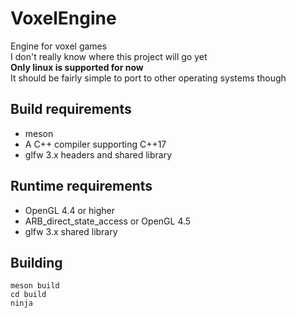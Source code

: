 # VoxelEngine
Engine for voxel games\
I don't really know where this project will go yet\
**Only linux is supported for now**\
It should be fairly simple to port to other operating systems though

## Build requirements
- meson
- A C++ compiler supporting C++17
- glfw 3.x headers and shared library

## Runtime requirements
- OpenGL 4.4 or higher
- ARB_direct_state_access or OpenGL 4.5
- glfw 3.x shared library

## Building
```
meson build
cd build
ninja
```

